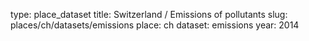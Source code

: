 type: place_dataset
title: Switzerland / Emissions of pollutants
slug: places/ch/datasets/emissions
place: ch
dataset: emissions
year: 2014
